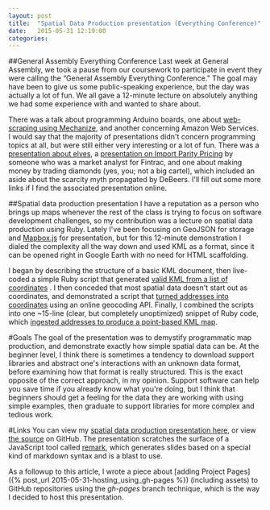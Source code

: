 ```yaml
---
layout: post
title:  "Spatial Data Production presentation (Everything Conference)"
date:   2015-05-31 12:19:00
categories:
---
```


##General Assembly Everything Conference
Last week at General Assembly, we took a pause from our coursework to participate in event they were calling the “General Assembly Everything Conference." The goal may have been to give us some public-speaking experience, but the day was actually a lot of fun. We all gave a 12-minute lecture on absolutely anything we had some experience with and wanted to share about.

There was a talk about programming Arduino boards, one about [web-scraping using Mechanize](https://github.com/nhashmi/everything-conf), and another concerning Amazon Web Services. I would say that the majority of presentations didn't concern programming topics at all, but were still either very interesting or a lot of fun. There was a [presentation about elves](https://github.com/julia-rose/everything_conf), a [presentation on Import Parity Pricing](https://github.com/mugshepherd/everything_conf) by someone who was a market analyst for Fintrac, and one about making money by trading diamonds (yes, you; not a big cartel), which included an aside about the scarcity myth propagated by DeBeers. I'll fill out some more links if I find the associated presentation online.

##Spatial data production presentation
I have a reputation as a person who brings up maps whenever the rest of the class is trying to focus on software development challenges, so my contribution was a lecture on spatial data production using Ruby. Lately I've been focusing on GeoJSON for storage and [Mapbox.js](https://www.mapbox.com/mapbox.js/api/) for presentation, but for this 12-minute demonstration I dialed the complexity all the way down and used KML as a format, since it can be opened right in Google Earth with no need for HTML scaffolding.

I began by describing the structure of a basic KML document, then live-coded a simple Ruby script that generated [valid KML from a list of coordinates](https://gist.github.com/nbumbarger/53ef6f4d7576a2f4efb1) . I then conceded that most spatial data doesn't start out as coordinates, and demonstrated a script that [turned addresses into coordinates](https://gist.github.com/nbumbarger/0a9615cca929e0a31029) using an online geocoding API. Finally, I combined the scripts into one ~15-line (clear, but completely unoptimized) snippet of Ruby code, which [ingested addresses to produce a point-based KML map](https://gist.github.com/nbumbarger/a152517c2c7a9680f026).

#Goals
The goal of the presentation was to demystify programmatic map production, and demonstrate exactly how simple spatial data can be. At the beginner level, I think there is sometimes a tendency to download support libraries and abstract one's interactions with an unknown data format, before examining how that format is really structured. This is the exact opposite of the correct approach, in my opinion. Support software can help you save time if you already know what you're doing, but I think that beginners should get a feeling for the data they are working with using simple examples, then graduate to support libraries for more complex and tedious work.

#Links
You can view my [spatial data production presentation here](http://nbumbarger.github.io/everything_conf/), or view [the source](https://github.com/nbumbarger/everything_conf) on GitHub. The presentation scratches the surface of a JavaScript tool called [remark](https://github.com/gnab/remark), which generates slides based on a special kind of markdown syntax and is a blast to use.

As a followup to this article, I wrote a piece about [adding Project Pages]({% post_url 2015-05-31-hosting_using_gh-pages %}) (including assets) to GitHub repositories using the *gh-pages* branch technique, which is the way I decided to host this presentation.
